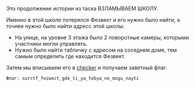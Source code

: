 Это продолжение истории из таска ВЗЛАМЫВАЕМ ШКОЛУ.

Именно в этой школе потерялся Фезвект и его нужно было найти, а точнее нужно было найти адресс этой школы:

* На улице, на уровне 3 этажа было 2 поворотные камеры, которыми участники могли управлять. 
* Нужно было найти табличку с адресом на соседнем доме, тем самым определить где находится Фезвект.

Затем мы вписываем его в [checker](http://surctf.ru:1339/) и получаем заветный флаг.

`Флаг: surctf_fezwect_gde_ti_ya_tebya_ne_mogu_nayti`
